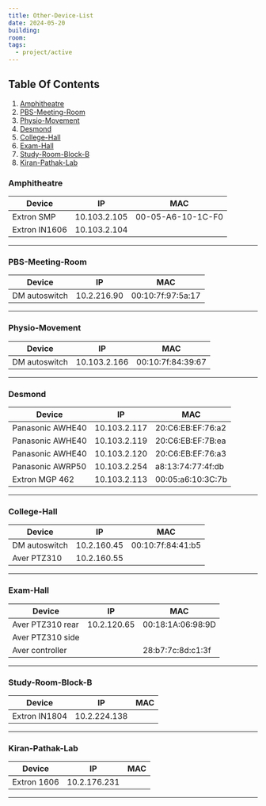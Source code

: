 ```yaml
---
title: Other-Device-List
date: 2024-05-20
building: 
room: 
tags:
  - project/active
---
```


## Table Of Contents
1. [Amphitheatre](#Amphitheatre)
2. [PBS-Meeting-Room](#PBS-Meeting-Room)
3. [Physio-Movement](#Physio-Movement)
4. [Desmond](#Desmond)
5. [College-Hall](#College-Hall)
6. [Exam-Hall](#Exam-Hall)
7. [Study-Room-Block-B](#Study-Room-Block-B)
8. [Kiran-Pathak-Lab](#Kiran-Pathak-Lab)

### Amphitheatre
Device           | IP           | MAC 
---------------- | ------------ | ----------------- 
Extron SMP       | 10.103.2.105 | 00-05-A6-10-1C-F0
Extron IN1606    | 10.103.2.104 | 

---

### PBS-Meeting-Room
Device           | IP           | MAC 
---------------- | ------------ | ----------------- 
DM autoswitch    | 10.2.216.90  | 00:10:7f:97:5a:17

---

### Physio-Movement
Device           | IP           | MAC 
---------------- | ------------ | ----------------- 
DM autoswitch    | 10.103.2.166 | 00:10:7f:84:39:67

---

### Desmond
Device           | IP           | MAC 
---------------- | ------------ | ----------------- 
Panasonic AWHE40 | 10.103.2.117 | 20:C6:EB:EF:76:a2
Panasonic AWHE40 | 10.103.2.119 | 20:C6:EB:EF:7B:ea
Panasonic AWHE40 | 10.103.2.120 | 20:C6:EB:EF:76:a3
Panasonic AWRP50 | 10.103.2.254 | a8:13:74:77:4f:db
Extron MGP 462   | 10.103.2.113 | 00:05:a6:10:3C:7b

---

### College-Hall
Device           | IP           | MAC 
---------------- | ------------ | ----------------- 
DM autoswitch    | 10.2.160.45  | 00:10:7f:84:41:b5 
Aver PTZ310      | 10.2.160.55  | 

---

### Exam-Hall
Device           | IP           | MAC 
---------------- | ------------ | ----------------- 
Aver PTZ310 rear | 10.2.120.65  | 00:18:1A:06:98:9D
Aver PTZ310 side |              |
Aver controller  |              | 28:b7:7c:8d:c1:3f

---

### Study-Room-Block-B
Device           | IP           | MAC 
---------------- | ------------ | ----------------- 
Extron IN1804    | 10.2.224.138 | 

---

### Kiran-Pathak-Lab
Device           | IP           | MAC 
---------------- | ------------ | ----------------- 
Extron 1606      | 10.2.176.231 |

---
